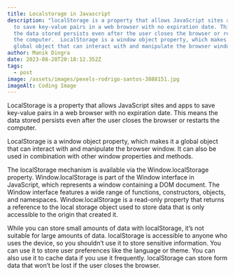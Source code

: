 ```yaml
---
title: Localstorage in Javascript
description: "localStorage is a property that allows JavaScript sites and apps
  to save key-value pairs in a web browser with no expiration date. This means
  the data stored persists even after the user closes the browser or restarts
  the computer.  LocalStorage is a window object property, which makes it a
  global object that can interact with and manipulate the browser window. "
author: Manik Dingra
date: 2023-08-28T20:18:12.352Z
tags:
  - post
image: /assets/images/pexels-rodrigo-santos-3888151.jpg
imageAlt: Coding Image
---
```

LocalStorage is a property that allows JavaScript sites and apps to save key-value pairs in a web browser with no expiration date. This means the data stored persists even after the user closes the browser or restarts the computer.

LocalStorage is a window object property, which makes it a global object that can interact with and manipulate the browser window. It can also be used in combination with other window properties and methods.

The localStorage mechanism is available via the Window.localStorage property. Window.localStorage is part of the Window interface in JavaScript, which represents a window containing a DOM document. The Window interface features a wide range of functions, constructors, objects, and namespaces. Window.localStorage is a read-only property that returns a reference to the local storage object used to store data that is only accessible to the origin that created it.

While you can store small amounts of data with localStorage, it’s not suitable for large amounts of data. localStorage is accessible to anyone who uses the device, so you shouldn’t use it to store sensitive information. You can use it to store user preferences like the language or theme. You can also use it to cache data if you use it frequently. localStorage can store form data that won’t be lost if the user closes the browser.